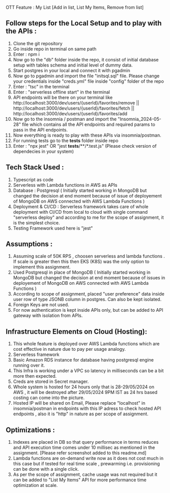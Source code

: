 OTT Feature : My List [Add in list, List My Items, Remove from list]

Follow steps for the Local Setup and to play with the APIs :
------------------------------------------------------------
1. Clone the git repository
2. Go inside repo in terminal on same path
3. Enter : npm i
4. Now go to the "db" folder inside the repo, it consist of initial database setup with tables schema and initial level of dummy data. 
5. Start postgres in your local and connect it with pgadmin
6. Now go to pgadmin and import the file "initsql.sql" file. Please change your credentials inside "creds.yml" file inside "config" folder of the repo
7. Enter : "tsc" in the terminal
8. Enter : "serverless offline start" in the terminal
9. API endpoints will be there on your terminal like http://localhost:3000/dev/users/{userId}/favorites/remove  || http://localhost:3000/dev/users/{userId}/favorites/fetch || http://localhost:3000/dev/users/{userId}/favorites/add 
10. Now go to the insomnia / postman and import the "Insomnia_2024-05-28" file which contains all the API endpoints and required params to pass in the API endpoints.
11. Now everything is ready to play with these APIs via insomnia/postman.
12. For running tests go to the __tests__ folder inside repo 
13. Enter : "npx jest" OR "jest __tests__/**/*.test.js" (Please check version of dependecies in your system)

Tech Stack Used :
-----------------
1. Typescript as code 
2. Serverless with Lambda functions in AWS as APIs
3. Database : Postgresql ( Initially started working in MongoDB but changed the decision at end moment because of issue of deployement of MongoDB on AWS connected with AWS Lambda Functions )
4. Deployment & CI/CD : Serverless framework takes care of whole deployment with CI/CD from local to cloud with single command "serverless deploy" and according to me for the scope of assignment, it is the simplest choice.
5. Testing Framework used here is "jest"

Assumptions :
-------------
1. Assuming scale of 50K RPS , choosen serverless and lambda functions . If scale is greater then this then EKS (K8S) was the only option to implement this assignment.
2. Used Postgresql in place of MongoDB ( Initially started working in MongoDB but changed the decision at end moment because of issues in deployement of MongoDB on AWS connected with AWS Lambda Functions )
2. According to scope of assignment, placed "user preference" data inside user row of type JSONB column in postgres. Can also be kept isolated.
3. Foreign Keys are not used.
4. For now authentication is kept inside APIs only, but can be added to API gateway with isolation from APIs.

Infrastructure Elements on Cloud (Hosting):
-------------------------------------------
1. This whole feature is deployed over AWS Lambda functions which are cost effective in nature due to pay per usage analogy.
2. Serverless framework
4. Basic Amazon RDS instance for database having postgresql engine running over it.
5. This Infra is working under a VPC so latency in milliseconds can be a bit more then expected.
6. Creds are stored in Secret manager.
7. Whole system is hosted for 24 hours only that is 28-29/05/2024 on AWS , it will be destroyed after 29/05/2024 9PM IST as 24 hrs based costing can come into the picture.
8. Hosted IP will be shared on Email, Please replace "localhost" in insomnia/postman in endpoints with this IP adress to check hosted API endpoints , also it is "http" in nature as per scope of assignment.

Optimizations :
---------------
1. Indexes are placed in DB so that query performance in terms reduces and API execution time comes under 10 millisec as mentioned in the assignment. [Please refer screenshot added to this readme.md]
2. Lambda functions are on-demand write now as it does not cost much in this case but if tested for real time scale , prewarming i.e. provisioning can be done with a single click.
3. As per the scope of assignment, cache usage was not required but it can be added to "List My Items" API for more performance time optimization at scale.






